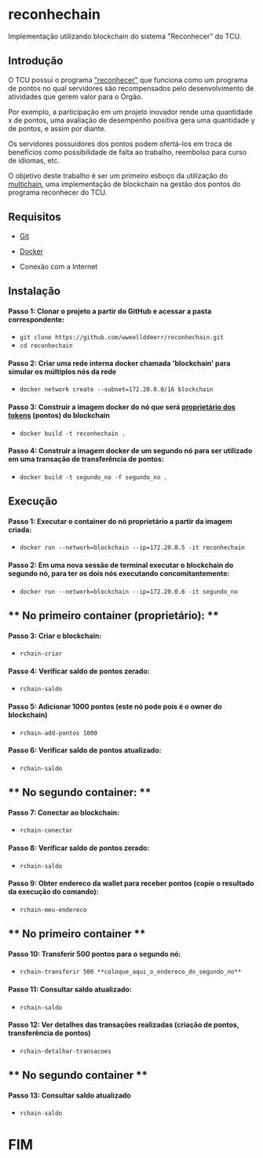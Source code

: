 # reconhechain
Implementação utilizando blockchain do sistema "Reconhecer" do TCU.

## Introdução
O TCU possui o programa ["reconhecer"](http://www.tcu.gov.br/Consultas/Juris/Docs/judoc/PORTN/20120706/PRT2012-146.doc) que funciona como um programa de pontos no qual servidores são recompensados pelo desenvolvimento de atividades que gerem valor para o Órgão.

Por exemplo, a participação em um projeto inovador rende uma quantidade x de pontos, uma avaliação de desempenho positiva gera uma quantidade y de pontos, e assim por diante.

Os servidores possuidores dos pontos podem ofertá-los em troca de benefícios como possibilidade de falta ao trabalho, reembolso para curso de idiomas, etc.

O objetivo deste trabalho é ser um primeiro esboço da utilização do [multichain](http://www.multichain.com/), uma implementação de blockchain na gestão dos pontos do programa reconhecer do TCU.

## Requisitos
- [Git](https://git-scm.com/)

- [Docker](https://www.docker.com/)

- Conexão com a Internet


## Instalação

#### Passo 1: Clonar o projeto a partir do GitHub e acessar a pasta correspondente:
- `git clone https://github.com/wweellddeerr/reconhechain.git`
- `cd reconhechain`

#### Passo 2: Criar uma rede interna docker chamada 'blockchain' para simular os múltiplos nós da rede
- `docker network create --subnet=172.20.0.0/16 blockchain`

#### Passo 3: Construir a imagem docker do nó que será [proprietário dos tokens](http://www.multichain.com/download/MultiChain-White-Paper.pdf) (pontos) do blockchain
- `docker build -t reconhechain .`

#### Passo 4: Construir a imagem docker de um segundo nó para ser utilizado em uma transação de transferência de pontos:
- `docker build -t segundo_no -f segundo_no .`

## Execução

#### Passo 1: Executar o container do nó proprietário a partir da imagem criada:
- `docker run --network=blockchain --ip=172.20.0.5 -it reconhechain`

#### Passo 2: **Em uma nova sessão de terminal** executar o blockchain do segundo nó, para ter os dois nós executando concomitantemente:
- `docker run --network=blockchain --ip=172.20.0.6 -it segundo_no`

## ** No primeiro container (proprietário): **

#### Passo 3: Criar o blockchain:
- `rchain-criar` 

#### Passo 4: Verificar saldo de pontos zerado:
- `rchain-saldo`

#### Passo 5: Adicionar 1000 pontos (este nó pode pois é o owner do blockchain)
- `rchain-add-pontos 1000`

#### Passo 6: Verificar saldo de pontos atualizado:
- `rchain-saldo`

## ** No segundo container: **

#### Passo 7: Conectar ao blockchain:
- `rchain-conectar`

#### Passo 8: Verificar saldo de pontos zerado:
- `rchain-saldo`

#### Passo 9: Obter endereco da wallet para receber pontos (copie o resultado da execução do comando):
- `rchain-meu-endereco`

## ** No primeiro container **
#### Passo 10: Transferir 500 pontos para o segundo nó:
- `rchain-transferir 500 **coloque_aqui_o_endereco_do_segundo_no**`

#### Passo 11: Consultar saldo atualizado:
- `rchain-saldo`

#### Passo 12: Ver detalhes das transações realizadas (criação de pontos, transferência de pontos)
- `rchain-detalhar-transacoes`

## ** No segundo container **
#### Passo 13: Consultar saldo atualizado
- `rchain-saldo`


# FIM
